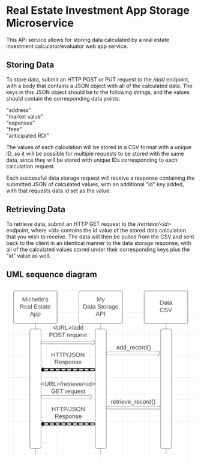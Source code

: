 # Real Estate Investment App Storage Microservice

This API service allows for storing data calculated by a real estate investment calculator/evaluator web app service.

## Storing Data

To store data, submit an HTTP POST or PUT request to the */add* endpoint, with a body that contains a JSON object with all of the calculated data. The keys in this JSON object should be to the following strings, and the values should contain the corresponding data points:

"address"  
"market value"  
"expenses"  
"fees"  
"anticipated ROI"  

The values of each calculation will be stored in a CSV format with a unique ID, so it will be possible for multiple requests to be stored with the same data, since they will be stored with unique IDs corresponding to each calculation request.

Each successful data storage request will receive a response containing the submitted JSON of calculated values, with an additional "id" key added, with that requests data id set as the value.

## Retrieving Data

To retrieve data, submit an HTTP GET request to the */retrieve/\<id>* endpoint, where \<id> contains the id value of the stored data calculation that you wish to receive. The data will then be pulled from the CSV and sent back to the client in an identical manner to the data storage response, with all of the calculated values stored under their corresponding keys plus the "id" value as well.

## UML sequence diagram
![UML diagram](./uml.png?raw=true)